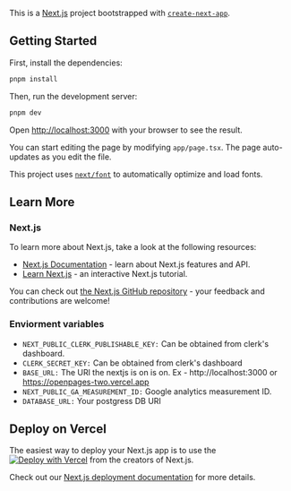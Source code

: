 This is a [Next.js](https://nextjs.org) project bootstrapped with [`create-next-app`](https://nextjs.org/docs/app/api-reference/cli/create-next-app).

## Getting Started
First, install the dependencies:
```bash
pnpm install
```

Then, run the development server:

```bash
pnpm dev
```

Open [http://localhost:3000](http://localhost:3000) with your browser to see the result.

You can start editing the page by modifying `app/page.tsx`. The page auto-updates as you edit the file.

This project uses [`next/font`](https://nextjs.org/docs/app/building-your-application/optimizing/fonts) to automatically optimize and load fonts.

## Learn More
### Next.js
To learn more about Next.js, take a look at the following resources:

- [Next.js Documentation](https://nextjs.org/docs) - learn about Next.js features and API.
- [Learn Next.js](https://nextjs.org/learn) - an interactive Next.js tutorial.

You can check out [the Next.js GitHub repository](https://github.com/vercel/next.js) - your feedback and contributions are welcome!
### Enviorment variables
- `NEXT_PUBLIC_CLERK_PUBLISHABLE_KEY:` Can be obtained from clerk's dashboard.
- `CLERK_SECRET_KEY:` Can be obtained from clerk's dashboard
- `BASE_URL:` The URl the nextjs is on is on. Ex - http://localhost:3000 or https://openpages-two.vercel.app
- `NEXT_PUBLIC_GA_MEASUREMENT_ID:` Google analytics measurement ID.
- `DATABASE_URL:` Your postgress DB URI

## Deploy on Vercel

The easiest way to deploy your Next.js app is to use the [![Deploy with Vercel](https://vercel.com/button)](https://vercel.com/new/clone?repository-url=https%3A%2F%2Fgithub.com%2FSatindar31%2Fopenpages&env=NEXT_PUBLIC_CLERK_PUBLISHABLE_KEY,CLERK_SECRET_KEY,BASE_URL,NEXT_PUBLIC_GA_MEASUREMENT_ID,DATABASE_URL&envDescription=Check%20README%20in%20github%20for%20description&envLink=https%3A%2F%2Fgithub.com%2Fsatindar31%2Fopenpages#environment-variables&project-name=my-blog&repository-name=my-blog&demo-title=OpenPages%20blog&demo-description=Our%20own%20blogging%20platform&demo-url=https%3A%2F%2Fopenpages.us.kg&demo-image=cdn.openpages.us.kg%2Fplaceholder.svg) from the creators of Next.js.

Check out our [Next.js deployment documentation](https://nextjs.org/docs/app/building-your-application/deploying) for more details.

